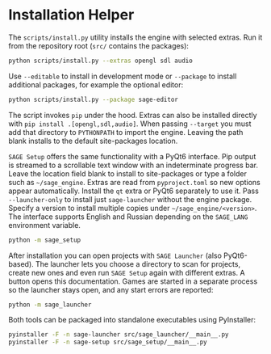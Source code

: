 # Installation Helper

The ``scripts/install.py`` utility installs the engine with selected extras.
Run it from the repository root (``src/`` contains the packages):

```bash
python scripts/install.py --extras opengl sdl audio
```

Use ``--editable`` to install in development mode or ``--package`` to install
additional packages, for example the optional editor:

```bash
python scripts/install.py --package sage-editor
```

The script invokes ``pip`` under the hood. Extras can also be installed
directly with ``pip install .[opengl,sdl,audio]``.
When passing ``--target`` you must add that directory to ``PYTHONPATH`` to
import the engine. Leaving the path blank installs to the default site-packages
location.

``SAGE Setup`` offers the same functionality with a PyQt6 interface. Pip output
is streamed to a scrollable text window with an indeterminate progress bar.
Leave the location field blank to install to site-packages or type a folder
such as ``~/sage_engine``. Extras are read from ``pyproject.toml`` so new
options appear automatically. Install the ``qt`` extra or PyQt6 separately to
use it.
Pass ``--launcher-only`` to install just ``sage-launcher`` without the engine
package.
Specify a version to install multiple copies under ``~/sage_engine/<version>``.
The interface supports English and Russian depending on the ``SAGE_LANG``
environment variable.
```bash
python -m sage_setup
```
After installation you can open projects with ``SAGE Launcher`` (also PyQt6-based).
The launcher lets you choose a directory to scan for projects, create new ones
and even run ``SAGE Setup`` again with different extras. A button opens this
documentation. Games are started in a separate
process so the launcher stays open, and any start errors are reported:
```bash
python -m sage_launcher
```
Both tools can be packaged into standalone executables using PyInstaller:
```bash
pyinstaller -F -n sage-launcher src/sage_launcher/__main__.py
pyinstaller -F -n sage-setup src/sage_setup/__main__.py
```
